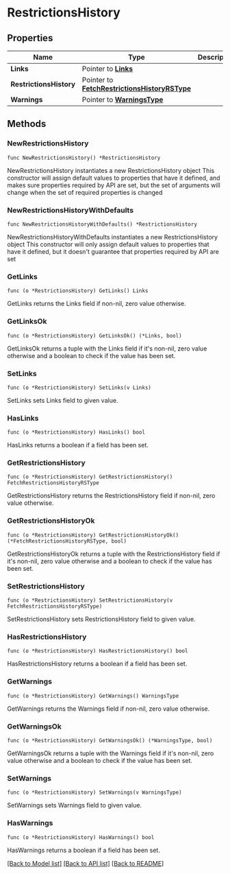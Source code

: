 # RestrictionsHistory

## Properties

Name | Type | Description | Notes
------------ | ------------- | ------------- | -------------
**Links** | Pointer to [**Links**](Links.md) |  | [optional] 
**RestrictionsHistory** | Pointer to [**FetchRestrictionsHistoryRSType**](FetchRestrictionsHistoryRSType.md) |  | [optional] 
**Warnings** | Pointer to [**WarningsType**](WarningsType.md) |  | [optional] 

## Methods

### NewRestrictionsHistory

`func NewRestrictionsHistory() *RestrictionsHistory`

NewRestrictionsHistory instantiates a new RestrictionsHistory object
This constructor will assign default values to properties that have it defined,
and makes sure properties required by API are set, but the set of arguments
will change when the set of required properties is changed

### NewRestrictionsHistoryWithDefaults

`func NewRestrictionsHistoryWithDefaults() *RestrictionsHistory`

NewRestrictionsHistoryWithDefaults instantiates a new RestrictionsHistory object
This constructor will only assign default values to properties that have it defined,
but it doesn't guarantee that properties required by API are set

### GetLinks

`func (o *RestrictionsHistory) GetLinks() Links`

GetLinks returns the Links field if non-nil, zero value otherwise.

### GetLinksOk

`func (o *RestrictionsHistory) GetLinksOk() (*Links, bool)`

GetLinksOk returns a tuple with the Links field if it's non-nil, zero value otherwise
and a boolean to check if the value has been set.

### SetLinks

`func (o *RestrictionsHistory) SetLinks(v Links)`

SetLinks sets Links field to given value.

### HasLinks

`func (o *RestrictionsHistory) HasLinks() bool`

HasLinks returns a boolean if a field has been set.

### GetRestrictionsHistory

`func (o *RestrictionsHistory) GetRestrictionsHistory() FetchRestrictionsHistoryRSType`

GetRestrictionsHistory returns the RestrictionsHistory field if non-nil, zero value otherwise.

### GetRestrictionsHistoryOk

`func (o *RestrictionsHistory) GetRestrictionsHistoryOk() (*FetchRestrictionsHistoryRSType, bool)`

GetRestrictionsHistoryOk returns a tuple with the RestrictionsHistory field if it's non-nil, zero value otherwise
and a boolean to check if the value has been set.

### SetRestrictionsHistory

`func (o *RestrictionsHistory) SetRestrictionsHistory(v FetchRestrictionsHistoryRSType)`

SetRestrictionsHistory sets RestrictionsHistory field to given value.

### HasRestrictionsHistory

`func (o *RestrictionsHistory) HasRestrictionsHistory() bool`

HasRestrictionsHistory returns a boolean if a field has been set.

### GetWarnings

`func (o *RestrictionsHistory) GetWarnings() WarningsType`

GetWarnings returns the Warnings field if non-nil, zero value otherwise.

### GetWarningsOk

`func (o *RestrictionsHistory) GetWarningsOk() (*WarningsType, bool)`

GetWarningsOk returns a tuple with the Warnings field if it's non-nil, zero value otherwise
and a boolean to check if the value has been set.

### SetWarnings

`func (o *RestrictionsHistory) SetWarnings(v WarningsType)`

SetWarnings sets Warnings field to given value.

### HasWarnings

`func (o *RestrictionsHistory) HasWarnings() bool`

HasWarnings returns a boolean if a field has been set.


[[Back to Model list]](../README.md#documentation-for-models) [[Back to API list]](../README.md#documentation-for-api-endpoints) [[Back to README]](../README.md)


